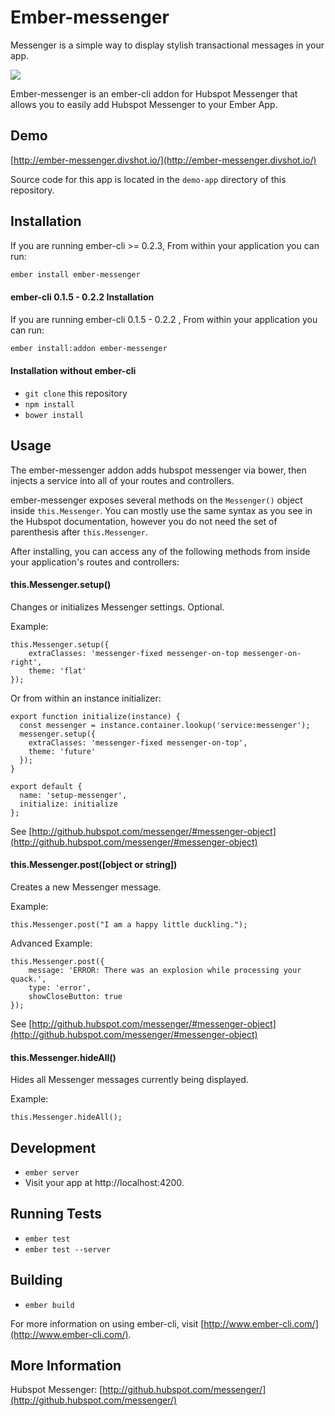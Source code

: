 # Ember-messenger

Messenger is a simple way to display stylish transactional messages in your app.

<img src="http://i.imgur.com/qf6weQP.png">

Ember-messenger is an ember-cli addon for Hubspot Messenger that allows you to easily add Hubspot Messenger to your Ember App.

## Demo

[http://ember-messenger.divshot.io/](http://ember-messenger.divshot.io/)

Source code for this app is located in the `demo-app` directory of this repository.

## Installation

If you are running ember-cli >= 0.2.3, From within your application you can run:

```bash
ember install ember-messenger
```

#### ember-cli 0.1.5 - 0.2.2 Installation

If you are running ember-cli 0.1.5 - 0.2.2 , From within your application you can run:

```bash
ember install:addon ember-messenger
```

#### Installation without ember-cli

* `git clone` this repository
* `npm install`
* `bower install`

## Usage

The ember-messenger addon adds hubspot messenger via bower, then injects a service into all of your routes and controllers.

ember-messenger exposes several methods on the `Messenger()` object inside `this.Messenger`. You can mostly use the same syntax as you see in the Hubspot documentation, however you do not need the set of parenthesis after `this.Messenger`.

After installing, you can access any of the following methods from inside your application's routes and controllers:

#### this.Messenger.setup()

Changes or initializes Messenger settings. Optional.

Example:

    this.Messenger.setup({
        extraClasses: 'messenger-fixed messenger-on-top messenger-on-right',
        theme: 'flat'
    });
    
Or from within an instance initializer:

    export function initialize(instance) {
      const messenger = instance.container.lookup('service:messenger');
      messenger.setup({
        extraClasses: 'messenger-fixed messenger-on-top',
        theme: 'future'
      });
    }
    
    export default {
      name: 'setup-messenger',
      initialize: initialize
    };


See [http://github.hubspot.com/messenger/#messenger-object](http://github.hubspot.com/messenger/#messenger-object)

#### this.Messenger.post([object or string])

Creates a new Messenger message.

Example: 

    this.Messenger.post("I am a happy little duckling.");
    
Advanced Example: 

    this.Messenger.post({
        message: 'ERROR: There was an explosion while processing your quack.',
        type: 'error',
        showCloseButton: true
    });

See [http://github.hubspot.com/messenger/#messenger-object](http://github.hubspot.com/messenger/#messenger-object)

#### this.Messenger.hideAll()

Hides all Messenger messages currently being displayed.

Example:

    this.Messenger.hideAll();

## Development

* `ember server`
* Visit your app at http://localhost:4200.

## Running Tests

* `ember test`
* `ember test --server`

## Building

* `ember build`

For more information on using ember-cli, visit [http://www.ember-cli.com/](http://www.ember-cli.com/).


## More Information

Hubspot Messenger: [http://github.hubspot.com/messenger/](http://github.hubspot.com/messenger/)
